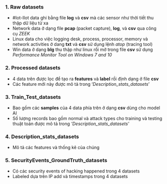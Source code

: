 ### 1. Raw datasets
- #Iot-IIot data ghi bằng file **log** và **csv** mà các sensor như thời tiết thu thập dữ liệu từ xa
- Network data ở dạng file **pcap** (packet capture), **log**, và **csv** qua công cụ *ZEEK*
- Linux data cho việc logging desk, process, processor, memory và network activities ở dang **txt** và **csv** sử dụng lệnh *atop* (tracing tool)
- Win data ở dạng **blg** thu thập như linux rồi mở trong file **csv** sử dụng *Performance Monitor Tool on Windows 7 and 10*
### 2. Processed datasets
- 4 data trên được lọc để tạo ra **features** và **label** rồi định dạng ở file **csv** 
- Các feature mới này được mô tả trong ‘*Description_stats_datasets*’
### 3. Train_Test_datasets
- Bao gồm các **samples** của 4 data phía trên ở dạng **csv** dùng cho model AI
- Số lượng records bao gồm normal và attack types cho training và testing thuật toán được mô tả trong *’Description_stats_datasets’*
### 4. Description_stats_datasets
- Mô tả các features và thống kê của chúng
### 5. SecurityEvents_GroundTruth_datasets
- Có các security events of hacking happened trong 4 datasets
- Labeled dựa trên IP add và timestamps trong 4 datasets